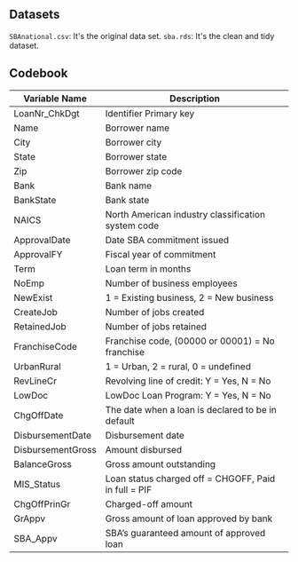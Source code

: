 ## Datasets
`SBAnational.csv`: It's the original data set. 
`sba.rds`: It's the clean and tidy dataset. 

## Codebook
| Variable Name       | Description                                                 |
|---------------------|-------------------------------------------------------------|
| LoanNr_ChkDgt       | Identifier Primary key                                     |
| Name                | Borrower name                                               |
| City                | Borrower city                                               |
| State               | Borrower state                                              |
| Zip                 | Borrower zip code                                           |
| Bank                | Bank name                                                   |
| BankState           | Bank state                                                  |
| NAICS               | North American industry classification system code         |
| ApprovalDate        | Date SBA commitment issued                                  |
| ApprovalFY          | Fiscal year of commitment                                   |
| Term                | Loan term in months                                         |
| NoEmp               | Number of business employees                                |
| NewExist            | 1 = Existing business, 2 = New business                     |
| CreateJob           | Number of jobs created                                      |
| RetainedJob         | Number of jobs retained                                     |
| FranchiseCode       | Franchise code, (00000 or 00001) = No franchise             |
| UrbanRural          | 1 = Urban, 2 = rural, 0 = undefined                         |
| RevLineCr           | Revolving line of credit: Y = Yes, N = No                    |
| LowDoc              | LowDoc Loan Program: Y = Yes, N = No                         |
| ChgOffDate          | The date when a loan is declared to be in default            |
| DisbursementDate    | Disbursement date                                           |
| DisbursementGross   | Amount disbursed                                            |
| BalanceGross        | Gross amount outstanding                                    |
| MIS_Status          | Loan status charged off = CHGOFF, Paid in full = PIF        |
| ChgOffPrinGr        | Charged-off amount                                          |
| GrAppv              | Gross amount of loan approved by bank                        |
| SBA_Appv            | SBA’s guaranteed amount of approved loan                    |
